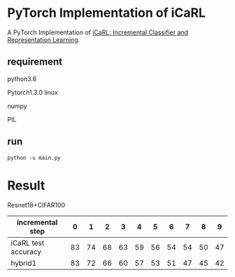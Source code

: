 # PyTorch Implementation of  iCaRL



A PyTorch Implementation of [iCaRL: Incremental Classifier and Representation Learning](https://arxiv.org/abs/1611.07725).



## requirement

python3.6

Pytorch1.3.0 linux

numpy

PIL



## run

```shell
python -u main.py
```





# Result

Resnet18+CIFAR100



| incremental step    | 0 | 1 | 2 | 3 | 4 | 5 | 6 | 7 | 8 | 9|
| ------------------- | -- | -- | -- | -- | -- | -- | -- | -- | -- | -- |
| iCaRL test accuracy | 83 |74| 68 | 63 | 59 | 56 | 54 | 54 | 50 | 47 |
| hybrid1 | 83 | 72 | 66 | 60 | 57 | 53 | 51 | 47 | 45 | 42 |

